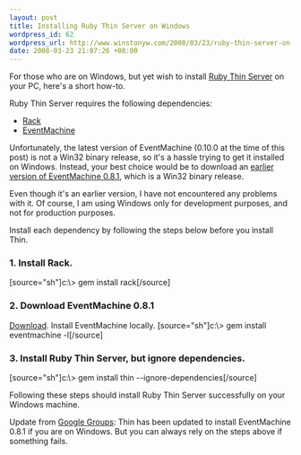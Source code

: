 ```yaml
--- 
layout: post
title: Installing Ruby Thin Server on Windows
wordpress_id: 62
wordpress_url: http://www.winstonyw.com/2008/03/23/ruby-thin-server-on-windows/
date: 2008-03-23 21:07:26 +08:00
---
```

For those who are on Windows, but yet wish to install <a href="http://code.macournoyer.com/thin/">Ruby Thin Server</a> on your PC, here's a short how-to.

Ruby Thin Server requires the following dependencies:
<ul>
	<li><a href="http://rack.rubyforge.org/">Rack</a></li>
	<li><a href="http://rubyforge.org/projects/eventmachine/">EventMachine</a></li>
</ul>
Unfortunately, the latest version of EventMachine (0.10.0 at the time of this post) is not a Win32 binary release, so it's a hassle trying to get it installed on Windows. Instead, your best choice would be to download an <a href="http://rubyforge.org/frs/download.php/23665/eventmachine-win32-0.8.1.gem">earlier version of EventMachine 0.8.1</a>, which is a Win32 binary release.

Even though it's an earlier version, I have not encountered any problems with it. Of course, I am using Windows only for development purposes, and not for production purposes.

Install each dependency by following the steps below before you install Thin.
<h3>1. Install Rack.</h3>
[source="sh"]c:\> gem install rack[/source]
<h3>2. Download EventMachine 0.8.1</h3>
<a href="http://rubyforge.org/frs/download.php/23665/eventmachine-win32-0.8.1.gem">Download</a>. Install EventMachine locally.
[source="sh"]c:\> gem install eventmachine -l[/source]
<h3>3. Install Ruby Thin Server, but ignore dependencies.</h3>
[source="sh"]c:\> gem install thin --ignore-dependencies[/source]

Following these steps should install Ruby Thin Server successfully on your Windows machine.

Update from <a href="http://groups.google.com/group/thin-ruby/browse_thread/thread/c15b2472eb97c2ba?hl=en">Google Groups</a>:
Thin has been updated to install EventMachine 0.8.1 if you are on Windows. But you can always rely on the steps above if something fails.
